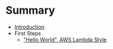 # Summary

* [Introduction](intro/intro.md)
* First Steps
  * ["Hello World", AWS Lambda Style](firststeps/hello.md)